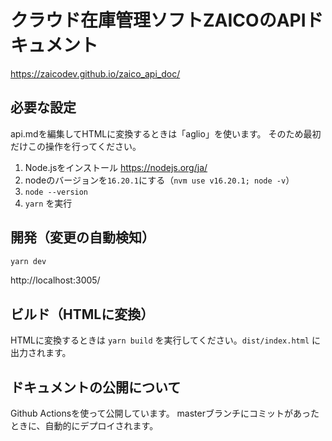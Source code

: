# クラウド在庫管理ソフトZAICOのAPIドキュメント

https://zaicodev.github.io/zaico_api_doc/

## 必要な設定

api.mdを編集してHTMLに変換するときは「aglio」を使います。
そのため最初だけこの操作を行ってください。

1. Node.jsをインストール https://nodejs.org/ja/
2. nodeのバージョンを`16.20.1`にする（`nvm use v16.20.1; node -v`）
3. `node --version`
4. `yarn` を実行

## 開発（変更の自動検知）

```bash
yarn dev
```

http://localhost:3005/

## ビルド（HTMLに変換）

HTMLに変換するときは `yarn build` を実行してください。`dist/index.html` に出力されます。

## ドキュメントの公開について

Github Actionsを使って公開しています。
masterブランチにコミットがあったときに、自動的にデプロイされます。
